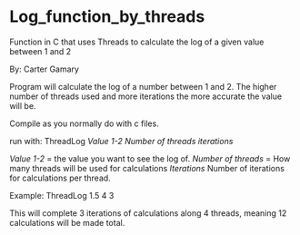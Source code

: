# Log_function_by_threads
Function in C that uses Threads to calculate the log of a given value between 1 and 2

By: Carter Gamary

Program will calculate the log of a number between 1 and 2. The higher number of threads used and more iterations the more accurate the value will be.

Compile as you normally do with c files.

run with:
ThreadLog *Value 1-2* *Number of threads* *iterations*

*Value 1-2* = the value you want to see the log of.
*Number of threads* = How many threads will be used for calculations
*Iterations* Number of iterations for calculations per thread.

Example:
ThreadLog 1.5 4 3

This will complete 3 iterations of calculations along 4 threads, meaning 12 calculations will be made total.
